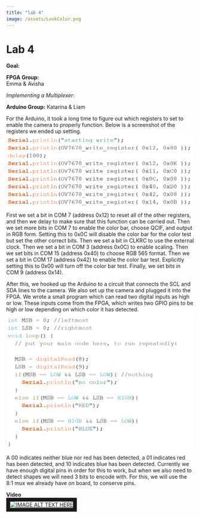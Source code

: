 ```yaml
---
title: "lab 4"
image: /assets/LeekColor.png
---
```


# Lab 4

**Goal:**  



**FPGA Group:**  
Emma & Avisha

*Implementing a Multiplexer:*  

 




**Arduino Group:**
Katarina & Liam

For the Arduino, it took a long time to figure out which registers to set to enable the camera to properly function. Below is a screenshot of the registers we ended up setting. 
![alt text](/assets/lab4/write_regs.png)  
First we set a bit in COM 7 (address 0x12) to reset all of the other registers, and then we delay to make sure that this function can be carried out. Then we set more bits in COM 7 to enable the color bar, choose QCIF, and output in RGB form. Setting this to 0x0C will disable the color bar for the color test but set the other correct bits. Then we set a bit in CLKRC to use the external clock. Then we set a bit in COM 3 (address 0x0C) to enable scaling. Then we set bits in COM 15 (address 0x40) to choose RGB 565 format. Then we set a bit in COM 17 (address 0x42) to enable the color bar test. Explicitly setting this to 0x00 will turn off the color bar test. Finally, we set bits in COM 9 (address 0x14).

After this, we hooked up the Arduino to a circuit that connects the SCL and SDA lines to the camera. We also set up the camera and plugged it into the FPGA. We wrote a small program which can read two digital inputs as high or low. These inputs come from the FPGA, which writes two GPIO pins to be high or low depending on which color it has detected.
![alt text](/assets/lab4/color_receiver.png)  
A 00 indicates neither blue nor red has been detected, a 01 indicates red has been detected, and 10 indicates blue has been detected. Currently we have enough digital pins in order for this to work, but when we also need to detect shapes we will need 3 bits to encode with. For this, we will use the 8:1 mux we already have on board, to conserve pins. 



**Video**   
<a href="https://www.youtube.com/watch?v=5FdXc0a85oY
" target="_blank"><img src="http://img.youtube.com/vi/5FdXc0a85oY/0.jpg" 
alt="IMAGE ALT TEXT HERE" width="240" height="180" border="10" /></a>

